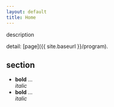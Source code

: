 ```yaml
---
layout: default
title: Home
---
```


<!-- # {{ site.title }} -->

<!-- {{ site.description }} -->

<!-- {{ site.location }} -->

<!-- comment -->

description

detail: [page]({{ site.baseurl }}/program).

## section

* **bold** ... <br/>
  *italic*
* **bold** ... <br/>
  *italic*
  
<p>
</p>

<br/>
<br/>
<br/>
<br/>

